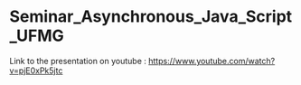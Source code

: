 # Seminar_Asynchronous_Java_Script_UFMG
Link to the presentation on youtube : https://www.youtube.com/watch?v=pjE0xPk5jtc

